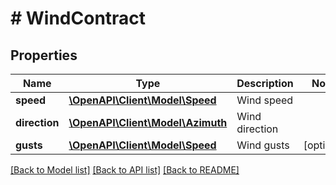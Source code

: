 # # WindContract

## Properties

Name | Type | Description | Notes
------------ | ------------- | ------------- | -------------
**speed** | [**\OpenAPI\Client\Model\Speed**](Speed.md) | Wind speed |
**direction** | [**\OpenAPI\Client\Model\Azimuth**](Azimuth.md) | Wind direction |
**gusts** | [**\OpenAPI\Client\Model\Speed**](Speed.md) | Wind gusts | [optional]

[[Back to Model list]](../../README.md#models) [[Back to API list]](../../README.md#endpoints) [[Back to README]](../../README.md)
